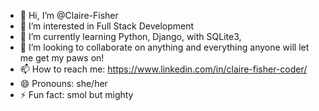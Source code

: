 - 👋 Hi, I’m @Claire-Fisher
- 👀 I’m interested in Full Stack Development
- 🌱 I’m currently learning Python, Django, with SQLite3, 
- 💞️ I’m looking to collaborate on anything and everything anyone will let me get my paws on! 
- 📫 How to reach me: https://www.linkedin.com/in/claire-fisher-coder/
- 😄 Pronouns: she/her
- ⚡ Fun fact: smol but mighty

<!---
Claire-Fisher/Claire-Fisher is a ✨ special ✨ repository because its `README.md` (this file) appears on your GitHub profile.
You can click the Preview link to take a look at your changes.
--->
